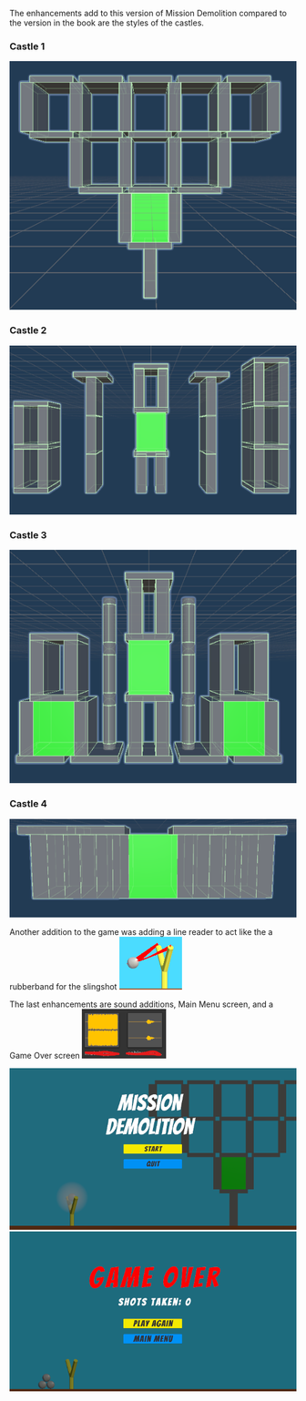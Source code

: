 The enhancements add to this version of Mission Demolition compared to the version in the book are the styles of the castles.

### Castle 1
![castle 1](images/castle_0.png)

### Castle 2
![castle 2](images/castle_1.png)

### Castle 3
![castle 3](images/castle_2.png)

### Castle 4
![castle 4](images/castle_3.png)


Another addition to the game was adding a line reader to act like the a rubberband for the slingshot
![slingshot](images/slingshot.png)


The last enhancements are sound additions, Main Menu screen, and a Game Over screen
![sound files(metal pipe sound for hitting castle, roblox sound for hitting ground)](images/sound.png)

![main menu screen](images/main_menu.png)
![game over screen](images/game_over.png)